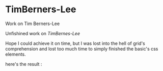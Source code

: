 # TimBerners-Lee
Work on Tim Berners-Lee


Unfishined work on *TimBernes-Lee*

Hope I could achieve it on time, but I was lost into the hell of grid's comprehension and lost too much time to simply finished the basic's css elements.

here's the result :


